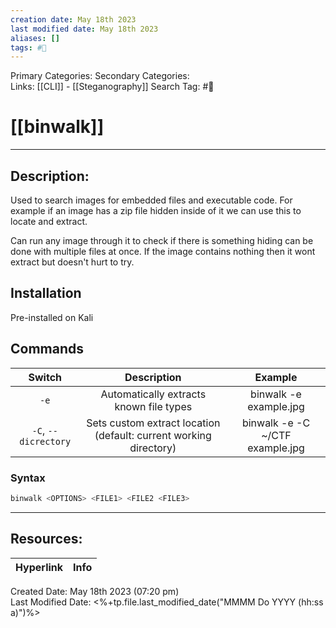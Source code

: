```yaml
---
creation date: May 18th 2023
last modified date: May 18th 2023
aliases: []
tags: #🧰
---
```


Primary Categories: 
Secondary Categories:  
Links: [[CLI]] - [[Steganography]]
Search Tag: #🧰  

# [[binwalk]]  
___

## Description:
Used to search images for embedded files and executable code. For example if an image has a zip file hidden inside of it we can use this to locate and extract.

Can run any image through it to check if there is something hiding can be done with multiple files at once. If the image contains nothing then it wont extract but doesn't hurt to try.

## Installation
Pre-installed on Kali

## Commands

|       Switch        |                            Description                            |             Example             |
|:-------------------:|:-----------------------------------------------------------------:|:-------------------------------:|
|         `-e`         |              Automatically extracts known file types              |     binwalk -e example.jpg      |
| `-C`, `--dicrectory` | Sets custom extract location (default: current working directory) | binwalk -e -C ~/CTF example.jpg | 

### Syntax
```bash
binwalk <OPTIONS> <FILE1> <FILE2 <FILE3>
```


___

## Resources:

| Hyperlink | Info |
| --------- | ---- |


Created Date: May 18th 2023 (07:20 pm)  
Last Modified Date: <%+tp.file.last_modified_date("MMMM Do YYYY (hh:ss a)")%>
